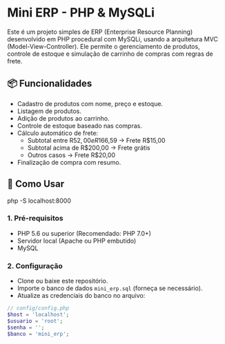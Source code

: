 # Mini ERP - PHP & MySQLi

Este é um projeto simples de ERP (Enterprise Resource Planning) desenvolvido em PHP procedural com MySQLi, usando a arquitetura MVC (Model-View-Controller). Ele permite o gerenciamento de produtos, controle de estoque e simulação de carrinho de compras com regras de frete.

## 📦 Funcionalidades

- Cadastro de produtos com nome, preço e estoque.
- Listagem de produtos.
- Adição de produtos ao carrinho.
- Controle de estoque baseado nas compras.
- Cálculo automático de frete:
    - Subtotal entre R$52,00 e R$166,59 → Frete R$15,00
    - Subtotal acima de R$200,00 → Frete grátis
    - Outros casos → Frete R$20,00
- Finalização de compra com resumo.


## 🚀 Como Usar

php -S localhost:8000


### 1. Pré-requisitos

- PHP 5.6 ou superior (Recomendado: PHP 7.0+)
- Servidor local (Apache ou PHP embutido)
- MySQL

### 2. Configuração

- Clone ou baixe este repositório.
- Importe o banco de dados `mini_erp.sql` (forneça se necessário).
- Atualize as credenciais do banco no arquivo:

```php
// config/config.php
$host = 'localhost';
$usuario = 'root';
$senha = '';
$banco = 'mini_erp';
